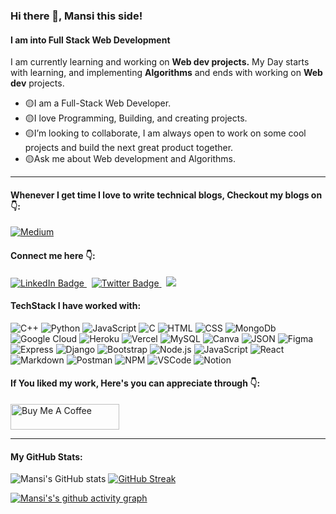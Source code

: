 ### Hi there 👋, Mansi this side!
#### I am into Full Stack Web Development 
I am currently learning and working on **Web dev projects.**
My Day starts with learning, and implementing **Algorithms** and ends with working on **Web dev** projects.

- 🟡I am a Full-Stack Web Developer. 
- 🟡I love Programming, Building, and creating projects. 
- 🟡I’m looking to collaborate, I am always open to work on some cool projects and build the next great product together. 
- 🟡Ask me about Web development and Algorithms.
<hr>

#### **Whenever I get time I love to write technical blogs, Checkout my blogs on 👇:**
 <a href="https://medium.com/@mansipandit2024">
    <img src="https://img.shields.io/badge/Medium-12100E?style=for-the-badge&logo=medium&logoColor=white" alt="Medium"/>
  </a>

#### **Connect me here 👇:**
<div id="badges">
  <a href="https://www.linkedin.com/in/mansi2020/">
    <img src="https://img.shields.io/badge/LinkedIn-blue?style=for-the-badge&logo=linkedin&logoColor=white" alt="LinkedIn Badge"/>
  </a> &nbsp;
 <a href="https://twitter.com/Mansi2024">
    <img src="https://img.shields.io/badge/X-000000?style=for-the-badge&logo=x&logoColor=white" alt="Twitter Badge"/>
  </a> &nbsp;
 <a href="mailto:your.mansipandit2024@gmail.com">
    <img src="https://img.shields.io/badge/Gmail-D14836?style=for-the-badge&logo=gmail&logoColor=white" />
  </a>
</div>

#### **TechStack I have worked with:**
![C++](https://img.shields.io/badge/C%2B%2B-00599C?style=for-the-badge&logo=c%2B%2B&logoColor=white) ![Python](	https://img.shields.io/badge/Python-FFD43B?style=for-the-badge&logo=python&logoColor=blue) ![JavaScript](https://img.shields.io/badge/JavaScript-323330?style=for-the-badge&logo=javascript&logoColor=F7DF1E) ![C](https://img.shields.io/badge/C-00599C?style=for-the-badge&logo=c&logoColor=white) ![HTML](https://img.shields.io/badge/HTML5-E34F26?style=for-the-badge&logo=html5&logoColor=white) ![CSS](https://img.shields.io/badge/CSS3-1572B6?style=for-the-badge&logo=css3&logoColor=white) ![MongoDb](https://img.shields.io/badge/MongoDB-4EA94B?style=for-the-badge&logo=mongodb&logoColor=white) ![Google Cloud](https://img.shields.io/badge/Google_Cloud-4285F4?style=for-the-badge&logo=google-cloud&logoColor=white) ![Heroku](https://img.shields.io/badge/Heroku-430098?style=for-the-badge&logo=heroku&logoColor=white) ![Vercel](https://img.shields.io/badge/Vercel-000000?style=for-the-badge&logo=vercel&logoColor=white) ![MySQL](https://img.shields.io/badge/MySQL-005C84?style=for-the-badge&logo=mysql&logoColor=white) ![Canva](https://img.shields.io/badge/Canva-%2300C4CC.svg?&style=for-the-badge&logo=Canva&logoColor=white) ![JSON](https://img.shields.io/badge/json-5E5C5C?style=for-the-badge&logo=json&logoColor=white) ![Figma](https://img.shields.io/badge/Figma-F24E1E?style=for-the-badge&logo=figma&logoColor=white) ![Express](https://img.shields.io/badge/Express%20js-000000?style=for-the-badge&logo=express&logoColor=white) ![Django](https://img.shields.io/badge/Django-092E20?style=for-the-badge&logo=django&logoColor=green) ![Bootstrap](	https://img.shields.io/badge/Bootstrap-563D7C?style=for-the-badge&logo=bootstrap&logoColor=white) ![Node.js](https://img.shields.io/badge/Node%20js-339933?style=for-the-badge&logo=nodedotjs&logoColor=white) ![JavaScript](https://img.shields.io/badge/JSS-F7DF1E?style=for-the-badge&logo=JSS&logoColor=white) ![React](https://img.shields.io/badge/React-20232A?style=for-the-badge&logo=react&logoColor=61DAFB) ![Markdown](https://img.shields.io/badge/Markdown-000000?style=for-the-badge&logo=markdown&logoColor=white) ![Postman](https://img.shields.io/badge/Postman-FF6C37?style=for-the-badge&logo=Postman&logoColor=white) ![NPM](https://img.shields.io/badge/npm-CB3837?style=for-the-badge&logo=npm&logoColor=white) ![VSCode](https://img.shields.io/badge/VSCode-0078D4?style=for-the-badge&logo=visual%20studio%20code&logoColor=white) ![Notion](https://img.shields.io/badge/Notion-000000?style=for-the-badge&logo=notion&logoColor=white)
#### **If You liked my work, Here's you can appreciate through 👇:**
<a href="https://www.buymeacoffee.com/mansicoding" target="_blank"><img src="https://cdn.buymeacoffee.com/buttons/default-orange.png" alt="Buy Me A Coffee" height="41" width="174"></a>
<hr>

#### My GitHub Stats:

![Mansi's GitHub stats](https://github-readme-stats.vercel.app/api?username=mansi2024&show_icons=true&theme=radical) [![GitHub Streak](https://streak-stats.demolab.com?user=mansi2024&theme=shades-of-purple)](https://git.io/streak-stats)  

[![Mansi's's github activity graph](https://github-readme-activity-graph.vercel.app/graph?username=mansi2024&bg_color=1a1a1a&color=f056e6&line=e0ff47&point=a486f9&area=true&hide_border=true)](https://github.com/ashutosh00710/github-readme-activity-graph)



